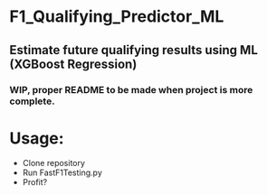 # F1_Qualifying_Predictor_ML
## Estimate future qualifying results using ML (XGBoost Regression)

### WIP, proper README to be made when project is more complete. 


# Usage:
- Clone repository
- Run FastF1Testing.py
- Profit?
